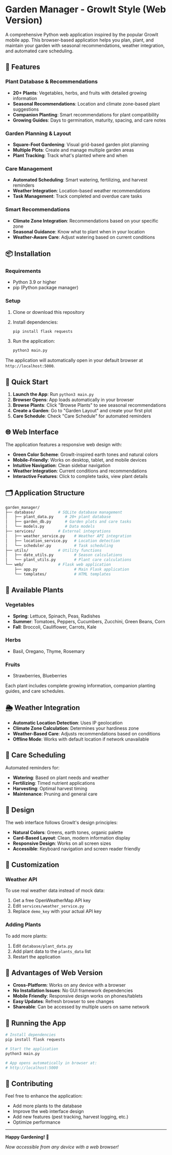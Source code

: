 # Garden Manager - GrowIt Style (Web Version)

A comprehensive Python web application inspired by the popular GrowIt mobile app. This browser-based application helps you plan, plant, and maintain your garden with seasonal recommendations, weather integration, and automated care scheduling.

## 🌱 Features

### Plant Database & Recommendations

- **20+ Plants**: Vegetables, herbs, and fruits with detailed growing information
- **Seasonal Recommendations**: Location and climate zone-based plant suggestions
- **Companion Planting**: Smart recommendations for plant compatibility
- **Growing Guides**: Days to germination, maturity, spacing, and care notes

### Garden Planning & Layout

- **Square-Foot Gardening**: Visual grid-based garden plot planning
- **Multiple Plots**: Create and manage multiple garden areas
- **Plant Tracking**: Track what's planted where and when

### Care Management

- **Automated Scheduling**: Smart watering, fertilizing, and harvest reminders
- **Weather Integration**: Location-based weather recommendations
- **Task Management**: Track completed and overdue care tasks

### Smart Recommendations

- **Climate Zone Integration**: Recommendations based on your specific zone
- **Seasonal Guidance**: Know what to plant when in your location
- **Weather-Aware Care**: Adjust watering based on current conditions

## 📦 Installation

### Requirements

- Python 3.9 or higher
- pip (Python package manager)

### Setup

1. Clone or download this repository
2. Install dependencies:

   ```bash
   pip install flask requests
   ```

3. Run the application:

   ```bash
   python3 main.py
   ```

The application will automatically open in your default browser at `http://localhost:5000`.

## 🚀 Quick Start

1. **Launch the App**: Run `python3 main.py`
2. **Browser Opens**: App loads automatically in your browser
3. **Browse Plants**: Click "Browse Plants" to see seasonal recommendations
4. **Create a Garden**: Go to "Garden Layout" and create your first plot
5. **Care Schedule**: Check "Care Schedule" for automated reminders

## 🌐 Web Interface

The application features a responsive web design with:

- **Green Color Scheme**: GrowIt-inspired earth tones and natural colors
- **Mobile-Friendly**: Works on desktop, tablet, and mobile devices
- **Intuitive Navigation**: Clean sidebar navigation
- **Weather Integration**: Current conditions and recommendations
- **Interactive Features**: Click to complete tasks, view plant details

## 🗂️ Application Structure

```bash
garden_manager/
├── database/          # SQLite database management
│   ├── plant_data.py     # 20+ plant database
│   ├── garden_db.py      # Garden plots and care tasks
│   └── models.py         # Data models
├── services/          # External integrations
│   ├── weather_service.py    # Weather API integration
│   ├── location_service.py   # Location detection
│   └── scheduler.py          # Task scheduling
├── utils/             # Utility functions
│   ├── date_utils.py         # Season calculations
│   └── plant_utils.py        # Plant care calculations
└── web/               # Flask web application
    ├── app.py                # Main Flask application
    └── templates/            # HTML templates
```

## 🌿 Available Plants

### Vegetables

- **Spring**: Lettuce, Spinach, Peas, Radishes
- **Summer**: Tomatoes, Peppers, Cucumbers, Zucchini, Green Beans, Corn
- **Fall**: Broccoli, Cauliflower, Carrots, Kale

### Herbs

- Basil, Oregano, Thyme, Rosemary

### Fruits

- Strawberries, Blueberries

Each plant includes complete growing information, companion planting guides, and care schedules.

## 🌦️ Weather Integration

- **Automatic Location Detection**: Uses IP geolocation
- **Climate Zone Calculation**: Determines your hardiness zone
- **Weather-Based Care**: Adjusts recommendations based on conditions
- **Offline Mode**: Works with default location if network unavailable

## 📅 Care Scheduling

Automated reminders for:

- **Watering**: Based on plant needs and weather
- **Fertilizing**: Timed nutrient applications
- **Harvesting**: Optimal harvest timing
- **Maintenance**: Pruning and general care

## 🎨 Design

The web interface follows GrowIt's design principles:

- **Natural Colors**: Greens, earth tones, organic palette
- **Card-Based Layout**: Clean, modern information display
- **Responsive Design**: Works on all screen sizes
- **Accessible**: Keyboard navigation and screen reader friendly

## 🔧 Customization

### Weather API

To use real weather data instead of mock data:

1. Get a free OpenWeatherMap API key
2. Edit `services/weather_service.py`
3. Replace `demo_key` with your actual API key

### Adding Plants

To add more plants:

1. Edit `database/plant_data.py`
2. Add plant data to the `plants_data` list
3. Restart the application

## 🌟 Advantages of Web Version

- **Cross-Platform**: Works on any device with a browser
- **No Installation Issues**: No GUI framework dependencies
- **Mobile Friendly**: Responsive design works on phones/tablets
- **Easy Updates**: Refresh browser to see changes
- **Shareable**: Can be accessed by multiple users on same network

## 🚀 Running the App

```bash
# Install dependencies
pip install flask requests

# Start the application
python3 main.py

# App opens automatically in browser at:
# http://localhost:5000
```

## 🤝 Contributing

Feel free to enhance the application:

- Add more plants to the database
- Improve the web interface design
- Add new features (pest tracking, harvest logging, etc.)
- Optimize performance

---

**Happy Gardening! 🌱**

*Now accessible from any device with a web browser!*
